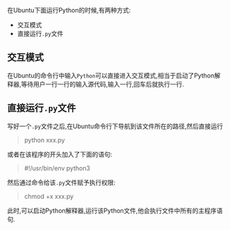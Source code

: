 
在Ubuntu下面运行Python的时候,有两种方式:
- 交互模式
- 直接运行`.py`文件

## 交互模式
在Ubuntu的命令行中输入`Python`可以直接进入交互模式,相当于启动了Python解释器,等待用户一行一行的输入源代码,输入一行,回车后就执行一行.

## 直接运行`.py`文件
写好一个`.py`文件之后,在Ubuntu命令行下导航到该文件所在的路径,然后直接运行
> python xxx.py

或者在该程序的开头加入了下面的语句:
> #!/usr/bin/env python3

然后通过命令给该`.py`文件赋予执行权限:
> chmod +x xxx.py

此时,可以启动Python解释器,运行该Python文件,他会执行文件中所有的主程序语句.



